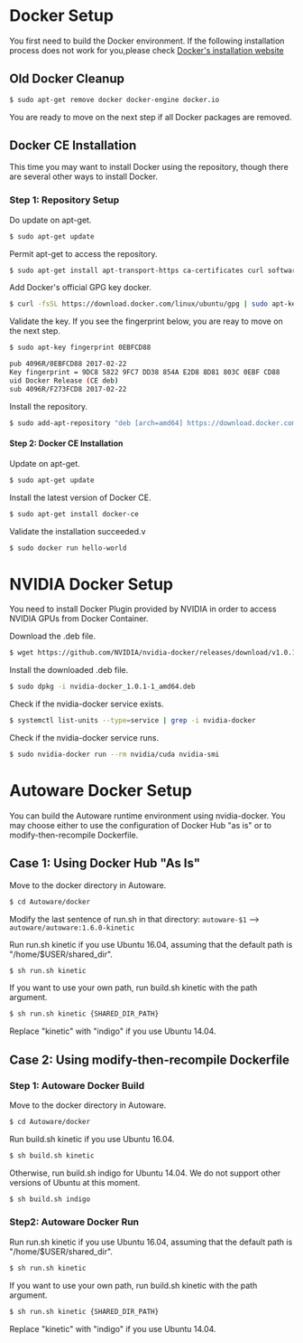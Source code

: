 # Docker Setup

   You first need to build the Docker environment. If the following installation process does not work for you,please check [Docker's installation website](https://docs.docker.com/engine/installation/linux/docker-ce/ubuntu/)

##   Old Docker Cleanup
   ```bash
   $ sudo apt-get remove docker docker-engine docker.io
   ```
   You are ready to move on the next step if all Docker packages are removed.

##  Docker CE Installation
   This time you may want to install Docker using the repository, though there are several other ways to install Docker.

###  Step 1: Repository Setup

   Do update on apt-get.
   ```bash
   $ sudo apt-get update
   ```
   Permit apt-get to access the repository.
   ```bash
   $ sudo apt-get install apt-transport-https ca-certificates curl software-properties-common
   ```
   Add Docker's official GPG key docker.
   ```bash
   $ curl -fsSL https://download.docker.com/linux/ubuntu/gpg | sudo apt-key add -
   ```
   Validate the key. If you see the fingerprint below, you are reay to move on the next step.
   ```bash
   $ sudo apt-key fingerprint 0EBFCD88

   pub 4096R/0EBFCD88 2017-02-22
   Key fingerprint = 9DC8 5822 9FC7 DD38 854A E2D8 8D81 803C 0EBF CD88
   uid Docker Release (CE deb)
   sub 4096R/F273FCD8 2017-02-22
   ```
   Install the repository.
   ``` bash
   $ sudo add-apt-repository "deb [arch=amd64] https://download.docker.com/linux/ubuntu $(lsb_release -cs) stable"
   ```
   #### Step 2: Docker CE Installation

   Update on apt-get.
   ``` bash
   $ sudo apt-get update
   ```
   Install the latest version of Docker CE.
   ``` bash
   $ sudo apt-get install docker-ce
   ``` 
   Validate the installation succeeded.v
   ``` bash
   $ sudo docker run hello-world
   ``` 

# NVIDIA Docker Setup

You need to install Docker Plugin provided by NVIDIA in order to access NVIDIA GPUs from Docker Container.

Download the .deb file.
   ``` bash
   $ wget https://github.com/NVIDIA/nvidia-docker/releases/download/v1.0.1/nvidia-docker_1.0.1-1_amd64.deb
   ``` 
Install the downloaded .deb file.
   ``` bash
   $ sudo dpkg -i nvidia-docker_1.0.1-1_amd64.deb
   ``` 
Check if the nvidia-docker service exists.
   ``` bash
   $ systemctl list-units --type=service | grep -i nvidia-docker
   ``` 
Check if the nvidia-docker service runs.
   ``` bash
   $ sudo nvidia-docker run --rm nvidia/cuda nvidia-smi
   ``` 

# Autoware Docker Setup

You can build the Autoware runtime environment using nvidia-docker. You may choose either to use the configuration of Docker Hub "as is" or to modify-then-recompile Dockerfile.

## Case 1: Using Docker Hub "As Is"
   Move to the docker directory in Autoware.
   ``` bash
   $ cd Autoware/docker
   ``` 
   Modify the last sentence of run.sh in that directory: `autoware-$1` --> `autoware/autoware:1.6.0-kinetic`

   Run run.sh kinetic if you use Ubuntu 16.04, assuming that the default path is "/home/$USER/shared_dir".
   ``` bash
   $ sh run.sh kinetic
   ``` 
   If you want to use your own path, run build.sh kinetic with the path argument.
   ``` bash
   $ sh run.sh kinetic {SHARED_DIR_PATH}
   ``` 
   Replace "kinetic" with "indigo" if you use Ubuntu 14.04.

## Case 2: Using modify-then-recompile Dockerfile
### Step 1: Autoware Docker Build

   Move to the docker directory in Autoware.
   ``` bash
   $ cd Autoware/docker
   ``` 
   Run build.sh kinetic if you use Ubuntu 16.04.
   ``` bash
   $ sh build.sh kinetic
   ``` 
   Otherwise, run build.sh indigo for Ubuntu 14.04. We do not support other versions of Ubuntu at this moment.
   ``` bash
   $ sh build.sh indigo
   ``` 
### Step2: Autoware Docker Run
    
   Run run.sh kinetic if you use Ubuntu 16.04, assuming that the default path is "/home/$USER/shared_dir".
   ``` bash
   $ sh run.sh kinetic
   ``` 
   If you want to use your own path, run build.sh kinetic with the path argument.
   ``` bash
   $ sh run.sh kinetic {SHARED_DIR_PATH}
   ``` 
   Replace "kinetic" with "indigo" if you use Ubuntu 14.04.
    